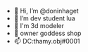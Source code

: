 - 👋 Hi, I’m @doninhaget
- 👀 I’m dev student lua
- 🌱 I'm 3d modeler
- 💞️ owner goddess shop
- 📫 DC:thamy.obj#0001
